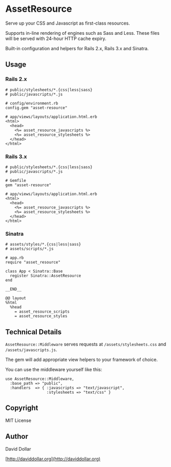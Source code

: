 # AssetResource

Serve up your CSS and Javascript as first-class resources.

Supports in-line rendering of engines such as Sass and Less. These files will
be served with 24-hour HTTP cache expiry.

Built-in configuration and helpers for Rails 2.x, Rails 3.x and Sinatra.

## Usage

### Rails 2.x

    # public/stylesheets/*.{css|less|sass}
    # public/javascripts/*.js

    # config/environment.rb
    config.gem "asset-resource"

    # app/views/layouts/application.html.erb
    <html>
      <head>
        <%= asset_resource_javascripts %>
        <%= asset_resource_stylesheets %>
      </head>
    </html>

### Rails 3.x

    # public/stylesheets/*.{css|less|sass}
    # public/javascripts/*.js

    # Gemfile
    gem "asset-resource"

    # app/views/layouts/application.html.erb
    <html>
      <head>
        <%= asset_resource_javascripts %>
        <%= asset_resource_stylesheets %>
      </head>
    </html>

### Sinatra

    # assets/styles/*.{css|less|sass}
    # assets/scripts/*.js

    # app.rb
    require "asset_resource"

    class App < Sinatra::Base
      register Sinatra::AssetResource
    end

    __END__

    @@ layout
    %html
      %head
        = asset_resource_scripts
        = asset_resource_styles

## Technical Details

  `AssetResource::Middleware` serves requests at `/assets/stylesheets.css` and
`/assets/javascripts.js`.

The gem will add appropriate view helpers to your framework of choice.

You can use the middleware yourself like this:

    use AssetResource::Middleware,
      :base_path => "public",
      :handlers  => { :javascripts => "text/javascript",
                      :stylesheets => "text/css" }

## Copyright

MIT License

## Author

David Dollar

[http://daviddollar.org](http://daviddollar.org)

